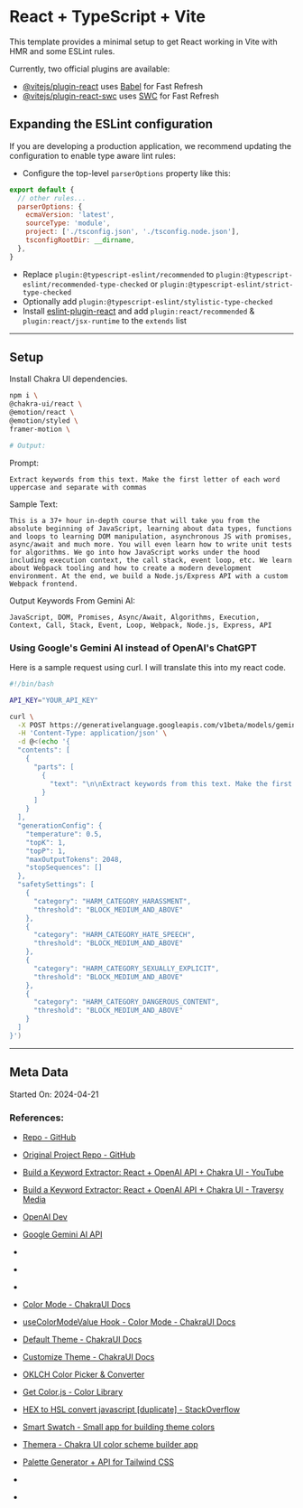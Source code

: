 # React + TypeScript + Vite

This template provides a minimal setup to get React working in Vite with HMR and some ESLint rules.

Currently, two official plugins are available:

- [@vitejs/plugin-react](https://github.com/vitejs/vite-plugin-react/blob/main/packages/plugin-react/README.md) uses [Babel](https://babeljs.io/) for Fast Refresh
- [@vitejs/plugin-react-swc](https://github.com/vitejs/vite-plugin-react-swc) uses [SWC](https://swc.rs/) for Fast Refresh

## Expanding the ESLint configuration

If you are developing a production application, we recommend updating the configuration to enable type aware lint rules:

- Configure the top-level `parserOptions` property like this:

```js
export default {
  // other rules...
  parserOptions: {
    ecmaVersion: 'latest',
    sourceType: 'module',
    project: ['./tsconfig.json', './tsconfig.node.json'],
    tsconfigRootDir: __dirname,
  },
}
```

- Replace `plugin:@typescript-eslint/recommended` to `plugin:@typescript-eslint/recommended-type-checked` or `plugin:@typescript-eslint/strict-type-checked`
- Optionally add `plugin:@typescript-eslint/stylistic-type-checked`
- Install [eslint-plugin-react](https://github.com/jsx-eslint/eslint-plugin-react) and add `plugin:react/recommended` & `plugin:react/jsx-runtime` to the `extends` list

---

## Setup

Install Chakra UI dependencies.

```bash
npm i \
@chakra-ui/react \
@emotion/react \
@emotion/styled \
framer-motion \

# Output:

```

Prompt:

```
Extract keywords from this text. Make the first letter of each word uppercase and separate with commas
```

Sample Text:

```
This is a 37+ hour in-depth course that will take you from the absolute beginning of JavaScript, learning about data types, functions and loops to learning DOM manipulation, asynchronous JS with promises, async/await and much more. You will even learn how to write unit tests for algorithms. We go into how JavaScript works under the hood including execution context, the call stack, event loop, etc. We learn about Webpack tooling and how to create a modern development environment. At the end, we build a Node.js/Express API with a custom Webpack frontend.
```

Output Keywords From Gemini AI:

```
JavaScript, DOM, Promises, Async/Await, Algorithms, Execution, Context, Call, Stack, Event, Loop, Webpack, Node.js, Express, API
```

### Using Google's Gemini AI instead of OpenAI's ChatGPT

Here is a sample request using curl. I will translate this into my react code.

```bash
#!/bin/bash

API_KEY="YOUR_API_KEY"

curl \
  -X POST https://generativelanguage.googleapis.com/v1beta/models/gemini-1.0-pro:generateContent?key=${API_KEY} \
  -H 'Content-Type: application/json' \
  -d @<(echo '{
  "contents": [
    {
      "parts": [
        {
          "text": "\n\nExtract keywords from this text. Make the first letter of each word uppercase and separate with commas\n\nThis is a 37+ hour in-depth course that will take you from the absolute beginning of JavaScript, learning about data types, functions and loops to learning DOM manipulation, asynchronous JS with promises, async/await and much more. You will even learn how to write unit tests for algorithms. We go into how JavaScript works under the hood including execution context, the call stack, event loop, etc. We learn about Webpack tooling and how to create a modern development environment. At the end, we build a Node.js/Express API with a custom Webpack frontend.\n\n\n\n"
        }
      ]
    }
  ],
  "generationConfig": {
    "temperature": 0.5,
    "topK": 1,
    "topP": 1,
    "maxOutputTokens": 2048,
    "stopSequences": []
  },
  "safetySettings": [
    {
      "category": "HARM_CATEGORY_HARASSMENT",
      "threshold": "BLOCK_MEDIUM_AND_ABOVE"
    },
    {
      "category": "HARM_CATEGORY_HATE_SPEECH",
      "threshold": "BLOCK_MEDIUM_AND_ABOVE"
    },
    {
      "category": "HARM_CATEGORY_SEXUALLY_EXPLICIT",
      "threshold": "BLOCK_MEDIUM_AND_ABOVE"
    },
    {
      "category": "HARM_CATEGORY_DANGEROUS_CONTENT",
      "threshold": "BLOCK_MEDIUM_AND_ABOVE"
    }
  ]
}')
```




---

## Meta Data

Started On: 2024-04-21

### References:

- [Repo - GitHub](https://github.com/j8ahmed/ai-keyword-extractor)
- [Original Project Repo - GitHub](https://github.com/bradtraversy/ai-keyword-extractor)
- [Build a Keyword Extractor: React + OpenAI API + Chakra UI - YouTube](https://www.youtube.com/watch?v=jJNPPP2YEdM)
- [Build a Keyword Extractor: React + OpenAI API + Chakra UI - Traversy Media](https://www.traversymedia.com/blog/ai-keyword-extractor-with-react-openai)
- [OpenAI Dev](https://platform.openai.com/usage)
- [Google Gemini AI API](https://aistudio.google.com/app/prompts/new_freeform)
- []()
- []()
- []()

- [Color Mode - ChakraUI Docs](https://v2.chakra-ui.com/docs/styled-system/color-mode)
- [useColorModeValue Hook - Color Mode - ChakraUI Docs](https://v2.chakra-ui.com/docs/styled-system/color-mode#usecolormodevalue)
- [Default Theme - ChakraUI Docs](https://v2.chakra-ui.com/docs/styled-system/theme)
- [Customize Theme - ChakraUI Docs](https://v2.chakra-ui.com/docs/styled-system/customize-theme)
- [OKLCH Color Picker & Converter](https://oklch.com/#70,0.1,189,100)
- [Get Color.js - Color Library](https://colorjs.io/get/)
- [HEX to HSL convert javascript [duplicate] - StackOverflow](https://stackoverflow.com/questions/46432335/hex-to-hsl-convert-javascript)
- [Smart Swatch - Small app for building theme colors](https://smart-swatch.netlify.app/#009F9F)
- [Themera - Chakra UI color scheme builder app](https://themera.vercel.app/)
- [Palette Generator + API for Tailwind CSS](https://www.tints.dev/brand/00A9A9)
- []()
- []()
